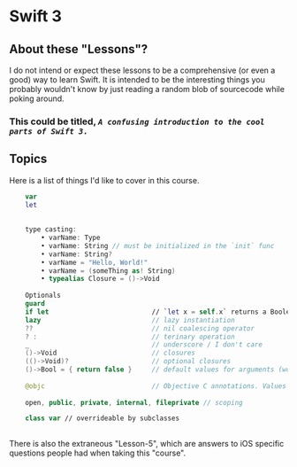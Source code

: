 # Swift 3

## About these "Lessons"?

I do not intend or expect these lessons to be a comprehensive (or even a good) way to learn Swift. It is intended to be the interesting things you probably wouldn't know by just reading a random blob of sourcecode while poking around. 

### This could be titled, **_`A confusing introduction to the cool parts of Swift 3.`_**

## Topics

Here is a list of things I'd like to cover in this course.

```Swift
    var
    let
 
 
    type casting:
        • varName: Type
        • varName: String // must be initialized in the `init` func
        • varName: String?
        • varName = "Hello, World!"
        • varName = (someThing as! String)
        • typealias Closure = ()->Void
 
    Optionals
    guard
    if let                          // `let x = self.x` returns a Boolean
    lazy                            // lazy instantiation
    ??                              // nil coalescing operator
    ? :                             // terinary operation
    _                               // underscore / I don't care
    ()->Void                        // closures
    (()->Void)?                     // optional closures
    ()->Bool = { return false }     // default values for arguments (works for closures as well)
    
    @objc                           // Objective C annotations. Values to share with legacy Obj-C code.
 
    open, public, private, internal, fileprivate // scoping

    class var // overrideable by subclasses
 
 ```
 
 There is also the extraneous "Lesson-5", which are answers to iOS specific questions people had when taking this "course".
